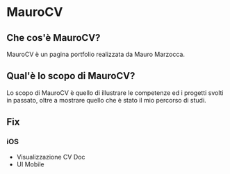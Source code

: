 # MauroCV

## Che cos'è MauroCV?

MauroCV è un pagina portfolio realizzata da Mauro Marzocca.

## Qual'è lo scopo di MauroCV?

Lo scopo di MauroCV è quello di illustrare le competenze ed i progetti svolti in passato, oltre a mostrare quello che è stato il mio percorso di studi.

## Fix 

  
### iOS

- Visualizzazione CV Doc
- UI Mobile
